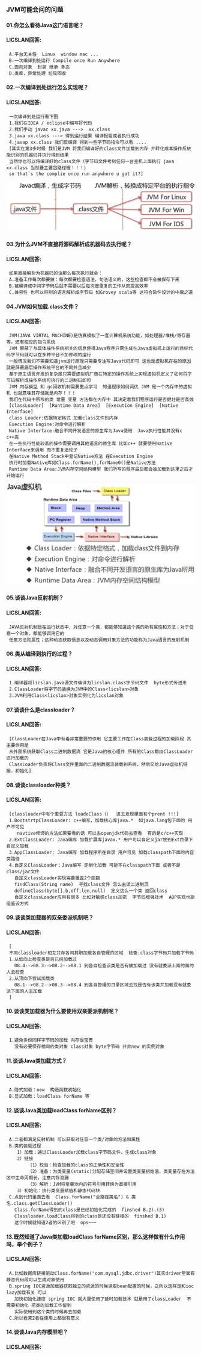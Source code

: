 ### JVM可能会问的问题
#### 01.你怎么看待Java这门语言呢？
#### LICSLAN回答: 
     A.平台无关性  Linux  window mac ...
     B.一次编译到处运行 Compile once Run Anywhere
     C.面向对象  封装 继承 多态
     D.类库，异常处理 垃圾回收
#### 02.一次编译到处运行怎么实现呢？
#### LICSLAN回答: 
     一次编译到处运行看下图 
     1.我们在IDEA / eclipse中编写好代码 
     2.我们手动 javac xx.java --->  xx.class
     3.java xx.class ---> 得到运行结果 编译报错或者执行成功
     4.javap xx.class 我们反编译 得到一些字节码指令可以看 ....
     [其实在第3步时候 我们是JVM 将我们编译好的class文件加载到内存 并转化成本操作系统能识别的机器码并执行得到结果
     当然你也可以将编译好的class文件（字节码文件考到任何一台主机上面执行 java  xx.class 当然要主要包路径喔！！！） 
     so that`s the complie once run anywhere u got it?]     
![JVM00](https://github.com/licslan/interview-ing/raw/master/JVM-GC/JVM00.jpg)
#### 03.为什么JVM不直接将源码解析成机器码去执行呢？
#### LICSLAN回答: 
     如果直接解析为机器码的话那么每次执行就会：
     A.准备工作每次都要做：每次都要检查语法，句法语义的，这些检查都不会被保存下来
     B.被编译成中间字节码后就不需要以后每次做重复的工作从而提高效率
     C.兼容性 也可以将别的语言解析成字节码 如Grovey scala等 这符合软件设计的中庸之道
#### 04.JVM如何加载.class文件？
#### LICSLAN回答: 
     JVM(JAVA VIRTAL MACHINE)是仿真模拟了一套计算机系统功能，如处理器/堆栈/寄存器等。还有相应的指令系统
     JVM 屏蔽了与具体操作系统相关的信息使得Java程序只需生成在Java虚拟机上运行的目标代码字节码就可以在多种平台不加修改的运行
     一般情况我们不需要知道jvm运行原理只需要专注写Java代码即可 这也是虚拟机存在的原因就是屏蔽底层操作系统平台的不同并且减少
     基于原生语言开发的复杂度只需要虚拟机厂商在特定的操作系统上实现虚拟机定义了如何将字节码解析成操作系统可执行的二进制码即可
     JVM 内存模型 和 gc回收机制需要重点学习  知道程序如何调优 JVM 是一个内存中的虚拟机 也就意味其存储就是内存！！！
     我们在代码中所写的类 常量 变量 方法都在内存中 其决定着我们程序运行是否健壮是否高效
     [classLoader]  [Runtime Data Area]  [Execution Engine]  [Native Interface]
     class Loader:依据特定格式 加载class文件到内存
     Execution Engine:对命令进行解析
     Native Interface:融合不同开发语言的原生库为Java使用  Java执行性能并没有c c++高
     在一些执行性能较高的操作需要调用其他语言的原生库 比如c++ 就要使用Native Interface来调用 而不重复造轮子
     在Native Method Stack中登记Native方法 在Execution Engine
     执行时加载Native库如Class.forName(),forName0()是Native方法
     Runtime Data Area:JVM内存空间结构模型 我们所写的程序最后都会被加载到这里之后才开始运行
![JVM01](https://github.com/licslan/interview-ing/raw/master/JVM-GC/JVM01.jpg)     
#### 05.谈谈Java反射机制？
#### LICSLAN回答: 
     JAVA反射机制是在运行状态中，对任意一个类，都能够知道这个类的所有属性和方法；对于任意一个对象，都能够调用它的
     任意方法和属性；这种动态获取信息以及动态调用对象方法的功能称为Java语言的反射机制
#### 06.类从编译到执行的过程？
#### LICSLAN回答: 
     1.编译器将licslan.java源文件编译为licslan.class字节码文件  byte形式传进来
     2.ClassLoader将字节码装换为JVM中的Class<licslan>对象
     3.JVM利用Class<licslan>对象实例化为licslan对象
#### 07.谈谈什么是classloader？
#### LICSLAN回答: 
     [ClassLoader在Java中有着非常重要的作用 它主要工作在Class装载过程的加载阶段 其主要作用是
     从外部系统获取Class二进制数据流 它是Java的核心组件 所有的Class都由ClassLoader进行加载的
     ClassLoader负责将Class文件里面的二进制数据流装载到系统，然后交给Java虚拟机链接，初始化]
#### 08.谈谈classloader种类？
#### LICSLAN回答: 
     [classloader中有个重要方法 loadeClass（）  进去发现里面有个prent !!!]
     1.BootstrtpClassLoader: c++编写，加载核心库java.*  如java.lang包下面的 用户不可见
        navtive修饰的方法如果要看的话 可以去openjdk代码去查看  有的是c/c++实现
     2.ExtClassLoader: Java编写 加载扩展库javax.* 用户可以自定义jar放到Ext目录下自定义加载
     3.AppClassLoader: Java编写 加载程序所在目录 用户可见 加载classpath下面的内容 类路径
     4.自定义ClassLoader：Java编写 定制化加载 可能不在classpath下面 或者不是class/jar文件
       自定义classLoader实现需要覆盖2个函数
       findClass(String name)  寻找class文件 怎么去读二进制流
       defineClass(byte[],b,off,len,null)  定义这么一个类 返回class
       自定义classLoader应用有很多 比如对敏感class加密  字节码增强技术  AOP实现也能借鉴该方式
#### 09.谈谈类加载器的双亲委派机制吧？
#### LICSLAN回答: 
     [
     不同classloader相互共存各司其职加载各自管理的区域  检查.class字节码并加载字节码
     1.从低向上检查类是否已经加载过
       08.4-->08.3-->08.2-->08.1 到各自检查该类是否有被加载过 没有就委派上面的面的人去检查
     2.从顶向下尝试加载类   
       08.1-->08.2-->08.3-->08.4 到各自管理的目录区域去找是否有该类并加载没有就委派下面的人去加载
     ]
#### 10.谈谈类加载器为什么要使用双亲委派机制呢？
#### LICSLAN回答: 
     1.避免多份同样字节码的加载 内存很宝贵 
       没有必要保存相同的类对象 class对象 byte字节码 并非new 的实例对象            
#### 11.谈谈Java类加载方式？
#### LICSLAN回答: 
     A.隐式加载：new  构造函数初始化
     B.显式加载：loadClass forName 等    
#### 12.谈谈Java类加载loadClass forName区别？
#### LICSLAN回答: 
     A.二者都满足反射机制 可以获取对任意一个类/对象的方法和属性
     B.类的装载过程
        1）加载：通过ClassLoader加载class字节码文件，生成class对象
        2）链接
            （1）校验：检查加载的class的正确性和安全性
            （2）准备：为类变量(static)分配存储空间并设置类变量初始值，类变量存在方法区中生命周期长，注意内存泄漏
            （3）解析：JVM将常量池内的符号引用转换为直接引用       
        3）初始化：执行类变量赋值和静态代码块   
     C.点到代码里面去看  Class.forName("全路径类名") & 类名.class.getClassLoader()
       Class.forName得到的class是已经初始化完成的  finshed B.2).(3)
       Classloader.loadClass得到的class是还没有链接的  finshed B.1) 
       这个时候就知道2者的区别了吧  ops~~~   
#### 13.既然知道了Java类加载loadClass forName区别，那么这样做有什么作用吗，举个例子？
#### LICSLAN回答:   
     A.比如数据库链接驱动Class.forName("com.mysql.jdbc.driver")其实driver里面有静态代码段可以生成对象使用
     B.spring IOC资源加载器获取独立的资源的时候读取bean配置的时候，之所以这样是和ioc lazy加载有关 可以
       加快初始化速度 spring IOC 就大量使用了延时加载技术 就是用了classLoader  不需要初始化 把类的加载工作留到
       实际使用到这个类的时候再去加载
     C.所以看来2者在使用上都很有意义  
#### 14.谈谈Java内存模型吧？
#### LICSLAN回答:          